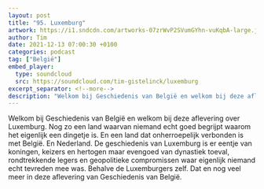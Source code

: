 ```yaml
---
layout: post
title: "95. Luxemburg"
artwork: https://i1.sndcdn.com/artworks-07zrWvP2SVumGYhn-vuKqbA-large.jpg
author: Tim
date: 2021-12-13 07:00:30 +0100
categories: podcast
tag: ["België"]
embed_player:
  type: soundcloud
  src: https://soundcloud.com/tim-gistelinck/luxemburg
excerpt_separator: <!--more-->
description: "Welkom bij Geschiedenis van België en welkom bij deze aflevering over Luxemburg."
---
```

Welkom bij Geschiedenis van België en welkom bij deze aflevering over Luxemburg. Nog zo een land waarvan niemand echt goed begrijpt waarom het eigenlijk een dingetje is. En een land dat onherroepelijk verbonden is met België. En Nederland. De geschiedenis van Luxemburg is er eentje van koningen, keizers en hertogen maar evengoed van dynastiek toeval, rondtrekkende legers en geopolitieke compromissen waar eigenlijk niemand echt tevreden mee was. Behalve de Luxemburgers zelf. Dat en nog veel meer in deze aflevering van Geschiedenis van België.
